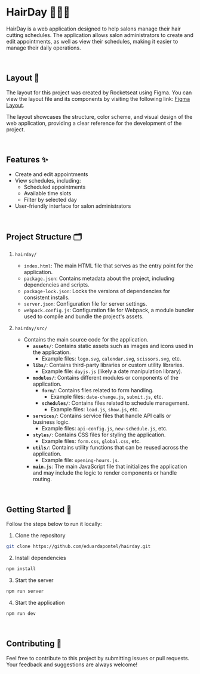 # HairDay 💇🏻‍♀️

HairDay is a web application designed to help salons manage their hair cutting schedules. The application allows salon administrators to create and edit appointments, as well as view their schedules, making it easier to manage their daily operations.

<br>

## Layout 🎨

The layout for this project was created by Rocketseat using Figma. You can view the layout file and its components by visiting the following link: [Figma Layout](https://www.figma.com/design/gsdlfC87LzvAvBb6mewOQi/Plataforma-de-agendamento-(Community)?node-id=0-1&p=f&m=dev).

The layout showcases the structure, color scheme, and visual design of the web application, providing a clear reference for the development of the project.

<br>

## Features ✨

* Create and edit appointments
* View schedules, including:
	+ Scheduled appointments
	+ Available time slots
	+ Filter by selected day
* User-friendly interface for salon administrators

<br>

## Project Structure 🗂️

1. `hairday/`
   - `index.html`: The main HTML file that serves as the entry point for the application.
   - `package.json`: Contains metadata about the project, including dependencies and scripts.
   - `package-lock.json`: Locks the versions of dependencies for consistent installs.
   - `server.json`: Configuration file for server settings.
   - `webpack.config.js`: Configuration file for Webpack, a module bundler used to compile and bundle the project's assets.

2. `hairday/src/`
   - Contains the main source code for the application.
     - **`assets/`**: Contains static assets such as images and icons used in the application.
       - Example files: `logo.svg`, `calendar.svg`, `scissors.svg`, etc.
     - **`libs/`**: Contains third-party libraries or custom utility libraries.
       - Example file: `dayjs.js` (likely a date manipulation library).
     - **`modules/`**: Contains different modules or components of the application.
       - **`form/`**: Contains files related to form handling.
         - Example files: `date-change.js`, `submit.js`, etc.
       - **`schedules/`**: Contains files related to schedule management.
         - Example files: `load.js`, `show.js`, etc.
     - **`services/`**: Contains service files that handle API calls or business logic.
       - Example files: `api-config.js`, `new-schedule.js`, etc.
     - **`styles/`**: Contains CSS files for styling the application.
       - Example files: `form.css`, `global.css`, etc.
     - **`utils/`**: Contains utility functions that can be reused across the application.
       - Example file: `opening-hours.js`.
     - **`main.js`**: The main JavaScript file that initializes the application and may include the logic to render components or handle routing.

<br>

## Getting Started 🚀

Follow the steps below to run it locally:

1. Clone the repository

```bash
git clone https://github.com/eduardapontel/hairday.git
```

2. Install dependencies
```bash
npm install
```

3. Start the server
```bash
npm run server
```

4. Start the application
```bash
npm run dev
```

<br>

## Contributing 🤝

Feel free to contribute to this project by submitting issues or pull requests. Your feedback and suggestions are always welcome!
